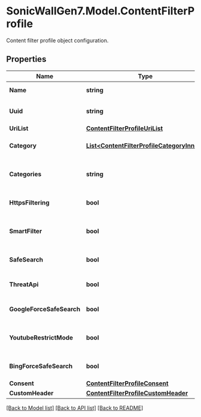# SonicWallGen7.Model.ContentFilterProfile
Content filter profile object configuration.

## Properties

Name | Type | Description | Notes
------------ | ------------- | ------------- | -------------
**Name** | **string** | Set profile object name. | 
**Uuid** | **string** | Select CFS profile object by UUID. | [optional] [readonly] 
**UriList** | [**ContentFilterProfileUriList**](ContentFilterProfileUriList.md) |  | [optional] 
**Category** | [**List&lt;ContentFilterProfileCategoryInner&gt;**](ContentFilterProfileCategoryInner.md) | Set operation of category. | [optional] 
**Categories** | **string** | Set operation for all categories. | [optional] 
**HttpsFiltering** | **bool** | Enable CFS HTTPS filtering. | [optional] 
**SmartFilter** | **bool** | Enable smart filtering for embedded URI. | [optional] 
**SafeSearch** | **bool** | Enable safe search enforcement. | [optional] 
**ThreatApi** | **bool** | Enable threat api enforcement. | [optional] 
**GoogleForceSafeSearch** | **bool** | Enable Google force safe search. | [optional] 
**YoutubeRestrictMode** | **bool** | Enable YouTube restrict mode. | [optional] 
**BingForceSafeSearch** | **bool** | Enable Bing force safe search. | [optional] 
**Consent** | [**ContentFilterProfileConsent**](ContentFilterProfileConsent.md) |  | [optional] 
**CustomHeader** | [**ContentFilterProfileCustomHeader**](ContentFilterProfileCustomHeader.md) |  | [optional] 

[[Back to Model list]](../README.md#documentation-for-models) [[Back to API list]](../README.md#documentation-for-api-endpoints) [[Back to README]](../README.md)

